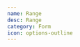 ```yaml
---
name: Range
desc: Range
category: Form
icon: options-outline
---
```


<core-knobs element="core-range">
  <core-range step="10" max="100" value="10,20"><core-range>
</core-knobs>
